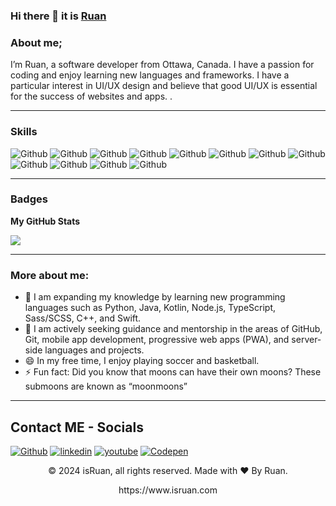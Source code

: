 ### Hi there 👋 it is [Ruan](https://www.isruan.com/)

<!--
**Ruun/ruun** is a ✨ _special_ ✨ repository because its `README.md` (this file) appears on your GitHub profile.

Here are some ideas to get you started:-->

### About me;
I’m Ruan, a software developer from Ottawa, Canada. I have a passion for coding and enjoy learning new languages and frameworks. 
I have a particular interest in UI/UX design and believe that good UI/UX is essential for the success of websites and apps.
 .
<hr>

### Skills

<img alt="Github" src="https://img.shields.io/badge/C%23-239120?style=for-the-badge&logo=c-sharp&logoColor=white" /> <img alt="Github" src="https://img.shields.io/badge/HTML5-E34F26?style=for-the-badge&logo=html5&logoColor=white" />
<img alt="Github" src="https://img.shields.io/badge/CSS-239120?&style=for-the-badge&logo=css3&logoColor=white" />
<img alt="Github" src="https://img.shields.io/badge/JavaScript-F7DF1E?style=for-the-badge&logo=javascript&logoColor=black" />
<img alt="Github" src="https://img.shields.io/badge/.NET-5C2D91?style=for-the-badge&logo=.net&logoColor=white" />
<img alt="Github" src="https://img.shields.io/badge/C-00599C?style=for-the-badge&logo=c&logoColor=white" />
<img alt="Github" src="https://img.shields.io/badge/C%2B%2B-00599C?style=for-the-badge&logo=c%2B%2B&logoColor=white" />
<img alt="Github" src="https://img.shields.io/badge/Java-ED8B00?style=for-the-badge&logo=java&logoColor=white" />
<img alt="Github" src="https://img.shields.io/badge/PHP-777BB4?style=for-the-badge&logo=php&logoColor=white" />
<img alt="Github" src="https://img.shields.io/badge/R-276DC3?style=for-the-badge&logo=r&logoColor=white" />
<img alt="Github" src="https://img.shields.io/badge/Bootstrap-563D7C?style=for-the-badge&logo=bootstrap&logoColor=white" />
<img alt="Github" src="https://img.shields.io/badge/MySQL-00000F?style=for-the-badge&logo=mysql&logoColor=white" />
<hr>

### Badges

<b>My GitHub Stats</b>

<a href="http://www.github.com/ruun"><img src="https://github-readme-streak-stats.herokuapp.com/?user=ruun&stroke=ffffff&background=1c1917&ring=0891b2&fire=0891b2&currStreakNum=ffffff&currStreakLabel=0891b2&sideNums=ffffff&sideLabels=ffffff&dates=ffffff&hide_border=true" /></a>

<hr>

### More about me:
- 📳 I am expanding my knowledge by learning new programming languages such as Python, Java, Kotlin, Node.js, TypeScript, Sass/SCSS, C++, and Swift.
- 🤔 I am actively seeking guidance and mentorship in the areas of GitHub, Git, mobile app development, progressive web apps (PWA), and server-side languages and projects.
- 😄 In my free time, I enjoy playing soccer and basketball.
- ⚡ Fun fact: Did you know that moons can have their own moons? These submoons are known as “moonmoons” <br>
<hr>

## Contact ME - Socials

[<img alt="Github" src="https://img.shields.io/badge/GitHub-%2312100E.svg?&style=for-the-badge&logo=Github&logoColor=white" />](https://github.com/ruun) [<img alt="linkedin" src="https://img.shields.io/badge/linkedin-%230077B5.svg?&style=for-the-badge&logo=linkedin&logoColor=white" />](https://www.linkedin.com/in/ruun) [<img alt="youtube" src="https://img.shields.io/badge/YouTube-FF0000?style=for-the-badge&logo=youtube&logoColor=white" />](https://m.youtube.com/@ruav/videos) [<img alt="Codepen" src="https://img.shields.io/badge/Codepen-000000?style=for-the-badge&logo=codepen&logoColor=white" />](https://codepen.io/ruun)

<p align="center"> © 2024 isRuan, all rights reserved. Made with ❤️ By Ruan. </p>
<p align="center">
https://www.isruan.com
</p>
